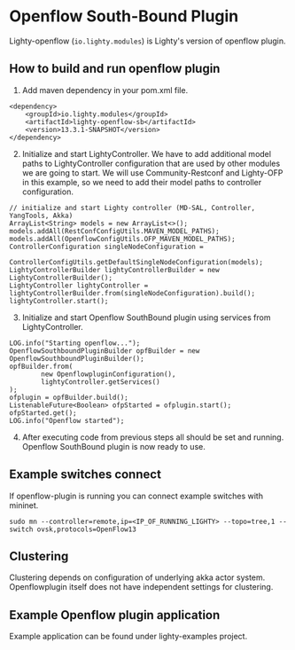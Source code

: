 # Openflow South-Bound Plugin

Lighty-openflow (```io.lighty.modules```)
is Lighty's version of openflow plugin.

## How to build and run openflow plugin

1. Add maven dependency in your pom.xml file.
```
<dependency>
    <groupId>io.lighty.modules</groupId>
    <artifactId>lighty-openflow-sb</artifactId>
    <version>13.3.1-SNAPSHOT</version>
</dependency>
```

2. Initialize and start LightyController. We have to add additional model paths
to LightyController configuration that are used by other modules we are going to start.
We will use Community-Restconf and Lighty-OFP in this example,
so we need to add their model paths to controller configuration.

```
// initialize and start Lighty controller (MD-SAL, Controller, YangTools, Akka)
ArrayList<String> models = new ArrayList<>();
models.addAll(RestConfConfigUtils.MAVEN_MODEL_PATHS);
models.addAll(OpenflowConfigUtils.OFP_MAVEN_MODEL_PATHS);
ControllerConfiguration singleNodeConfiguration =
        ControllerConfigUtils.getDefaultSingleNodeConfiguration(models);
LightyControllerBuilder lightyControllerBuilder = new LightyControllerBuilder();
LightyController lightyController = lightyControllerBuilder.from(singleNodeConfiguration).build();
lightyController.start();
```
3. Initialize and start Openflow SouthBound plugin using services from LightyController.

```
LOG.info("Starting openflow...");
OpenflowSouthboundPluginBuilder opfBuilder = new OpenflowSouthboundPluginBuilder();
opfBuilder.from(
        new OpenflowpluginConfiguration(),
        lightyController.getServices()
);
ofplugin = opfBuilder.build();
ListenableFuture<Boolean> ofpStarted = ofplugin.start();
ofpStarted.get();
LOG.info("Openflow started");
```

4. After executing code from previous steps all should be set and running.
Openflow SouthBound plugin is now ready to use.

## Example switches connect
If openflow-plugin is running you can connect example switches with mininet.

```
sudo mn --controller=remote,ip=<IP_OF_RUNNING_LIGHTY> --topo=tree,1 --switch ovsk,protocols=OpenFlow13
``` 

## Clustering
Clustering depends on configuration of underlying akka actor system.
Openflowplugin itself does not have independent settings for clustering.

## Example Openflow plugin application
Example application can be found under lighty-examples project.
